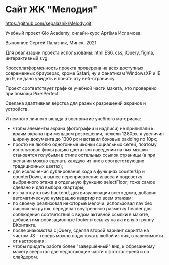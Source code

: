 ﻿# Сайт ЖК "Мелодия"

https://github.com/sepalaznik/Melody.git

Учебный проект Glo Academy, онлайн-курс Артёма Исламова.

Выполнил: Сергей Палазник, Минск, 2021

Для реализации проекта использованы: html ES6, css, jQuery, figma, интерактивный svg.

Кроссплатформенность проекта проверена на всех доступных современных браузерах, кроме Safari; ну и фанатикам WindowsXP и IE до 9, не дано увидеть и понять эту веб-страничку.

Проект соответствует графике учебной части макета, это проверено при помощи PixelPerfect.

Сделана адаптивная вёрстка для разных разрешений экранов и устройств.

И немного личного вклада в восприятие учебного материала:
- чтобы элементы экрана (фотографии и надписи) не прилипали к краям экрана при меньшем резрешении, нежели 1280px, я увеличил ширину документа до 1300 px и вставил боковые padding по 10px;
- просто не люблю однотонные иконки социальных сетей, поэтому использовал фильтрацию цвета при наведении на них мышки - становятся голубыми в стиле остальных ссылок страницы (а при желании можно сделать каждую из них в соответствующих традиционных цветах);
- для исключения дублирования кода в функциях counterUp и counterDown, я вынес переприсвоение класса и подсветку выбранного этажа в отдельную функцию selectFloor; тоже самое сделано и для выбора квартиры;
- из-за отсутствия backend, для визуализации всего дома, добавил автоматическую нумерацию квартир по всем этажам;
- по своему реализовал некоторые мелочи: использовал nav без лишник накруток, переделал внутреннюю разметку header для соблюдения соответствия с видом активной ссылки в макете, добавил импровизационные footer и ссылку на активную группу ВКонтакте.
- после знакомства с jQuery, сделал второй вариант скрипта на чистом JS - теперь можно подключать любой из них, в зависимости от настроения;
- чтобы придать работе более "завершённый" вид, к обрезанному макету сверстал две недостающие части c фотогалереей и со слайдером.
